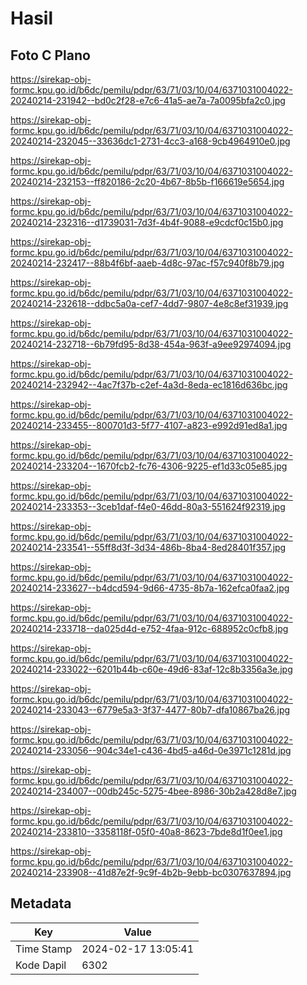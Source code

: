 # Hasil

## Foto C Plano

https://sirekap-obj-formc.kpu.go.id/b6dc/pemilu/pdpr/63/71/03/10/04/6371031004022-20240214-231942--bd0c2f28-e7c6-41a5-ae7a-7a0095bfa2c0.jpg

https://sirekap-obj-formc.kpu.go.id/b6dc/pemilu/pdpr/63/71/03/10/04/6371031004022-20240214-232045--33636dc1-2731-4cc3-a168-9cb4964910e0.jpg

https://sirekap-obj-formc.kpu.go.id/b6dc/pemilu/pdpr/63/71/03/10/04/6371031004022-20240214-232153--ff820186-2c20-4b67-8b5b-f166619e5654.jpg

https://sirekap-obj-formc.kpu.go.id/b6dc/pemilu/pdpr/63/71/03/10/04/6371031004022-20240214-232316--d1739031-7d3f-4b4f-9088-e9cdcf0c15b0.jpg

https://sirekap-obj-formc.kpu.go.id/b6dc/pemilu/pdpr/63/71/03/10/04/6371031004022-20240214-232417--88b4f6bf-aaeb-4d8c-97ac-f57c940f8b79.jpg

https://sirekap-obj-formc.kpu.go.id/b6dc/pemilu/pdpr/63/71/03/10/04/6371031004022-20240214-232618--ddbc5a0a-cef7-4dd7-9807-4e8c8ef31939.jpg

https://sirekap-obj-formc.kpu.go.id/b6dc/pemilu/pdpr/63/71/03/10/04/6371031004022-20240214-232718--6b79fd95-8d38-454a-963f-a9ee92974094.jpg

https://sirekap-obj-formc.kpu.go.id/b6dc/pemilu/pdpr/63/71/03/10/04/6371031004022-20240214-232942--4ac7f37b-c2ef-4a3d-8eda-ec1816d636bc.jpg

https://sirekap-obj-formc.kpu.go.id/b6dc/pemilu/pdpr/63/71/03/10/04/6371031004022-20240214-233455--800701d3-5f77-4107-a823-e992d91ed8a1.jpg

https://sirekap-obj-formc.kpu.go.id/b6dc/pemilu/pdpr/63/71/03/10/04/6371031004022-20240214-233204--1670fcb2-fc76-4306-9225-ef1d33c05e85.jpg

https://sirekap-obj-formc.kpu.go.id/b6dc/pemilu/pdpr/63/71/03/10/04/6371031004022-20240214-233353--3ceb1daf-f4e0-46dd-80a3-551624f92319.jpg

https://sirekap-obj-formc.kpu.go.id/b6dc/pemilu/pdpr/63/71/03/10/04/6371031004022-20240214-233541--55ff8d3f-3d34-486b-8ba4-8ed28401f357.jpg

https://sirekap-obj-formc.kpu.go.id/b6dc/pemilu/pdpr/63/71/03/10/04/6371031004022-20240214-233627--b4dcd594-9d66-4735-8b7a-162efca0faa2.jpg

https://sirekap-obj-formc.kpu.go.id/b6dc/pemilu/pdpr/63/71/03/10/04/6371031004022-20240214-233718--da025d4d-e752-4faa-912c-688952c0cfb8.jpg

https://sirekap-obj-formc.kpu.go.id/b6dc/pemilu/pdpr/63/71/03/10/04/6371031004022-20240214-233022--6201b44b-c60e-49d6-83af-12c8b3356a3e.jpg

https://sirekap-obj-formc.kpu.go.id/b6dc/pemilu/pdpr/63/71/03/10/04/6371031004022-20240214-233043--6779e5a3-3f37-4477-80b7-dfa10867ba26.jpg

https://sirekap-obj-formc.kpu.go.id/b6dc/pemilu/pdpr/63/71/03/10/04/6371031004022-20240214-233056--904c34e1-c436-4bd5-a46d-0e3971c1281d.jpg

https://sirekap-obj-formc.kpu.go.id/b6dc/pemilu/pdpr/63/71/03/10/04/6371031004022-20240214-234007--00db245c-5275-4bee-8986-30b2a428d8e7.jpg

https://sirekap-obj-formc.kpu.go.id/b6dc/pemilu/pdpr/63/71/03/10/04/6371031004022-20240214-233810--3358118f-05f0-40a8-8623-7bde8d1f0ee1.jpg

https://sirekap-obj-formc.kpu.go.id/b6dc/pemilu/pdpr/63/71/03/10/04/6371031004022-20240214-233908--41d87e2f-9c9f-4b2b-9ebb-bc0307637894.jpg


## Metadata

| Key        | Value               |
| ---------- | ------------------- |
| Time Stamp | 2024-02-17 13:05:41 |
| Kode Dapil | 6302                |



